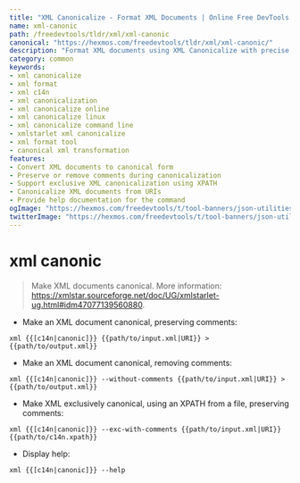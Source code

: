 ```yaml
---
title: "XML Canonicalize - Format XML Documents | Online Free DevTools by Hexmos"
name: xml-canonic
path: /freedevtools/tldr/xml/xml-canonic
canonical: "https://hexmos.com/freedevtools/tldr/xml/xml-canonic/"
description: "Format XML documents using XML Canonicalize with precise control over comments. Transform XML into canonical form quickly with this free online tool, no registration required."
category: common
keywords:
- xml canonicalize
- xml format
- xml c14n
- xml canonicalization
- xml canonicalize online
- xml canonicalize linux
- xml canonicalize command line
- xmlstarlet xml canonicalize
- xml format tool
- canonical xml transformation
features:
- Convert XML documents to canonical form
- Preserve or remove comments during canonicalization
- Support exclusive XML canonicalization using XPATH
- Canonicalize XML documents from URIs
- Provide help documentation for the command
ogImage: "https://hexmos.com/freedevtools/t/tool-banners/json-utilities-banner.png"
twitterImage: "https://hexmos.com/freedevtools/t/tool-banners/json-utilities-banner.png"
---
```


# xml canonic

> Make XML documents canonical.
> More information: <https://xmlstar.sourceforge.net/doc/UG/xmlstarlet-ug.html#idm47077139560880>.

- Make an XML document canonical, preserving comments:

`xml {{[c14n|canonic]}} {{path/to/input.xml|URI}} > {{path/to/output.xml}}`

- Make an XML document canonical, removing comments:

`xml {{[c14n|canonic]}} --without-comments {{path/to/input.xml|URI}} > {{path/to/output.xml}}`

- Make XML exclusively canonical, using an XPATH from a file, preserving comments:

`xml {{[c14n|canonic]}} --exc-with-comments {{path/to/input.xml|URI}} {{path/to/c14n.xpath}}`

- Display help:

`xml {{[c14n|canonic]}} --help`
